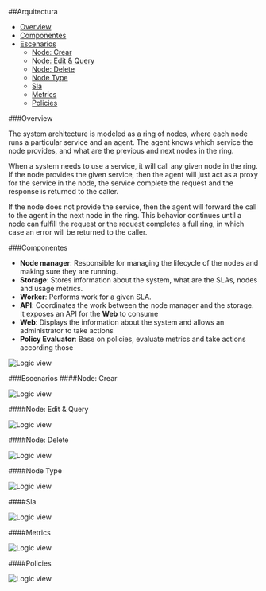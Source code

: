 ##Arquitectura
- [Overview](#overview)
- [Componentes](#componentes)
- [Escenarios](#escenarios)
  - [Node: Crear](#node-crear)
  - [Node: Edit & Query](#node-edit--query)
  - [Node: Delete](#node-delete)
  - [Node Type](#node-type)
  - [Sla](#sla)
  - [Metrics](#metrics)
  - [Policies](#policies)

###Overview

The system architecture is modeled as a ring of nodes, where each node runs a particular service and an agent. The agent knows which service the node provides, and what are the previous and next nodes in the ring.

When a system needs to use a service, it will call any given node in the ring. If the node provides the given service, then the agent will just act as a proxy for the service in the node, the service complete the request and the response is returned to the caller.

If the node does not provide the service, then the agent will forward the call to the agent in the next node in the ring. This behavior continues until a node can fulfill the request or the request completes a full ring, in which case an error will be returned to the caller.
  
###Componentes

- **Node manager**: Responsible for managing the lifecycle of the nodes and making sure they are running.
- **Storage**: Stores information about the system, what are the SLAs, nodes and usage metrics.
- **Worker**: Performs work for a given SLA.
- **API**: Coordinates the work between the node manager and the storage. It exposes an API for the **Web** to consume
- **Web**: Displays the information about the system and allows an administrator to take actions
- **Policy Evaluator**: Base on policies, evaluate metrics and take actions according those

![Logic view](./images/Arquitectura.%20Vista%20Logica.png)

###Escenarios
####Node: Crear

![Logic view](./images/Arquitectura.%20Vista%20Dinamica.%20Manage%20Node.%20Create.png)

####Node: Edit & Query

![Logic view](./images/Arquitectura.%20Vista%20Dinamica.%20Manage%20Node.%20Edit%20&%20Query.png)

####Node: Delete

![Logic view](./images/Arquitectura.%20Vista%20Dinamica.%20Manage%20Node.%20Delete.png)

####Node Type

![Logic view](./images/Arquitectura.%20Vista%20Dinamica.%20Manage%20Node%20Type.png)

####Sla

![Logic view](./images/Arquitectura.%20Vista%20Dinamica.%20Manage%20Sla.png)

####Metrics

![Logic view](./images/Arquitectura.%20Vista%20Dinamica.%20Metrics.png)

####Policies

![Logic view](./images/Arquitectura.%20Vista%20Dinamica.%20Policies.png)
